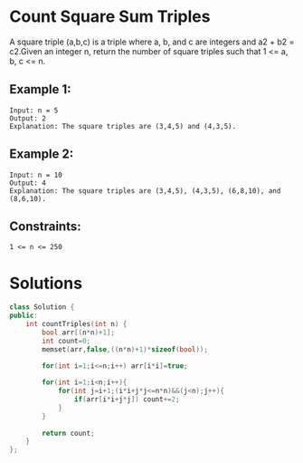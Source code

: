 # Count Square Sum Triples

A square triple (a,b,c) is a triple where a, b, and c are integers and a2 + b2 = c2.Given an integer n, return the number of square triples such that 1 <= a, b, c <= n.

## Example 1:

    Input: n = 5
    Output: 2
    Explanation: The square triples are (3,4,5) and (4,3,5).
## Example 2:

    Input: n = 10
    Output: 4
    Explanation: The square triples are (3,4,5), (4,3,5), (6,8,10), and (8,6,10).
 

## Constraints:

    1 <= n <= 250

# Solutions

```cpp
class Solution {
public:
    int countTriples(int n) {
        bool arr[(n*n)+1];
        int count=0;
        memset(arr,false,((n*n)+1)*sizeof(bool));

        for(int i=1;i<=n;i++) arr[i*i]=true;
        
        for(int i=1;i<n;i++){
            for(int j=i+1;(i*i+j*j<=n*n)&&(j<n);j++){
                if(arr[i*i+j*j]) count+=2;
            }
        }
        
        return count;
    }
};
```
